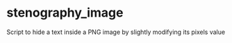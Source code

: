 # stenography_image
Script to hide a text inside a PNG image by slightly modifying its pixels value
